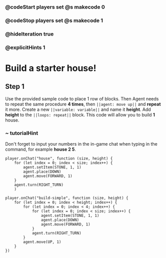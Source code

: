 ### @codeStart players set @s makecode 0
### @codeStop players set @s makecode 1

### @hideIteration true 
### @explicitHints 1


# Build a starter house!

## Step 1
Use the provided sample code to place 1 row of blocks. Then Agent needs to repeat the same procedure **4 times**, then ``||agent: move up||`` and **repeat** it more. Create a new ``||variable: variable||`` and name it **height**. Add **height** to the ``||loops: repeat||`` block. This code will allow you to build **1** house. 


### ~ tutorialHint
Don't forget to input your numbers in the in-game chat when typing in the command, for example **house 2 5**. 

```template
player.onChat("house", function (size, height) {
    for (let index = 0; index < size; index++) {
        agent.setItem(STONE, 1, 1)
        agent.place(DOWN)
        agent.move(FORWARD, 1)
    }
    agent.turn(RIGHT_TURN)
    )
```

```ghost
player.onChat("build-simple", function (size, height) {
    for (let index = 0; index < height; index++) {
        for (let index = 0; index < 4; index++) {
            for (let index = 0; index < size; index++) {
                agent.setItem(STONE, 1, 1)
                agent.place(DOWN)
                agent.move(FORWARD, 1)
            }
            agent.turn(RIGHT_TURN)
        }
        agent.move(UP, 1)
    }
})
```



